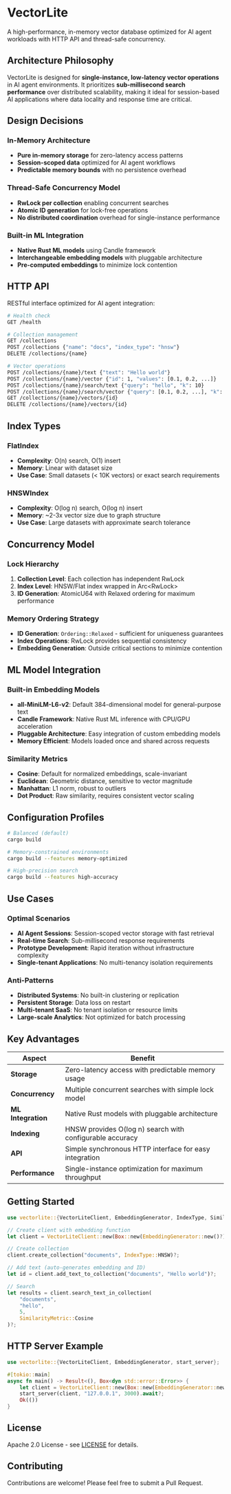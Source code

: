 # VectorLite

A high-performance, in-memory vector database optimized for AI agent workloads with HTTP API and thread-safe concurrency.

## Architecture Philosophy

VectorLite is designed for **single-instance, low-latency vector operations** in AI agent environments. It prioritizes **sub-millisecond search performance** over distributed scalability, making it ideal for session-based AI applications where data locality and response time are critical.

## Design Decisions

### In-Memory Architecture
- **Pure in-memory storage** for zero-latency access patterns
- **Session-scoped data** optimized for AI agent workflows
- **Predictable memory bounds** with no persistence overhead

### Thread-Safe Concurrency Model
- **RwLock per collection** enabling concurrent searches
- **Atomic ID generation** for lock-free operations
- **No distributed coordination** overhead for single-instance performance

### Built-in ML Integration
- **Native Rust ML models** using Candle framework
- **Interchangeable embedding models** with pluggable architecture
- **Pre-computed embeddings** to minimize lock contention

## HTTP API

RESTful interface optimized for AI agent integration:

```bash
# Health check
GET /health

# Collection management
GET /collections
POST /collections {"name": "docs", "index_type": "hnsw"}
DELETE /collections/{name}

# Vector operations
POST /collections/{name}/text {"text": "Hello world"}
POST /collections/{name}/vector {"id": 1, "values": [0.1, 0.2, ...]}
POST /collections/{name}/search/text {"query": "hello", "k": 10}
POST /collections/{name}/search/vector {"query": [0.1, 0.2, ...], "k": 10}
GET /collections/{name}/vectors/{id}
DELETE /collections/{name}/vectors/{id}
```

## Index Types

### FlatIndex
- **Complexity**: O(n) search, O(1) insert
- **Memory**: Linear with dataset size
- **Use Case**: Small datasets (< 10K vectors) or exact search requirements

### HNSWIndex
- **Complexity**: O(log n) search, O(log n) insert
- **Memory**: ~2-3x vector size due to graph structure
- **Use Case**: Large datasets with approximate search tolerance

## Concurrency Model

### Lock Hierarchy
1. **Collection Level**: Each collection has independent RwLock
2. **Index Level**: HNSW/Flat index wrapped in Arc<RwLock<VectorIndexWrapper>>
3. **ID Generation**: AtomicU64 with Relaxed ordering for maximum performance

### Memory Ordering Strategy
- **ID Generation**: `Ordering::Relaxed` - sufficient for uniqueness guarantees
- **Index Operations**: RwLock provides sequential consistency
- **Embedding Generation**: Outside critical sections to minimize contention

## ML Model Integration

### Built-in Embedding Models
- **all-MiniLM-L6-v2**: Default 384-dimensional model for general-purpose text
- **Candle Framework**: Native Rust ML inference with CPU/GPU acceleration
- **Pluggable Architecture**: Easy integration of custom embedding models
- **Memory Efficient**: Models loaded once and shared across requests

### Similarity Metrics
- **Cosine**: Default for normalized embeddings, scale-invariant
- **Euclidean**: Geometric distance, sensitive to vector magnitude
- **Manhattan**: L1 norm, robust to outliers
- **Dot Product**: Raw similarity, requires consistent vector scaling

## Configuration Profiles

```bash
# Balanced (default)
cargo build

# Memory-constrained environments
cargo build --features memory-optimized

# High-precision search
cargo build --features high-accuracy
```

## Use Cases

### Optimal Scenarios
- **AI Agent Sessions**: Session-scoped vector storage with fast retrieval
- **Real-time Search**: Sub-millisecond response requirements
- **Prototype Development**: Rapid iteration without infrastructure complexity
- **Single-tenant Applications**: No multi-tenancy isolation requirements

### Anti-Patterns
- **Distributed Systems**: No built-in clustering or replication
- **Persistent Storage**: Data loss on restart
- **Multi-tenant SaaS**: No tenant isolation or resource limits
- **Large-scale Analytics**: Not optimized for batch processing

## Key Advantages

| Aspect | Benefit |
|--------|---------|
| **Storage** | Zero-latency access with predictable memory usage |
| **Concurrency** | Multiple concurrent searches with simple lock model |
| **ML Integration** | Native Rust models with pluggable architecture |
| **Indexing** | HNSW provides O(log n) search with configurable accuracy |
| **API** | Simple synchronous HTTP interface for easy integration |
| **Performance** | Single-instance optimization for maximum throughput |

## Getting Started

```rust
use vectorlite::{VectorLiteClient, EmbeddingGenerator, IndexType, SimilarityMetric};

// Create client with embedding function
let client = VectorLiteClient::new(Box::new(EmbeddingGenerator::new()?));

// Create collection
client.create_collection("documents", IndexType::HNSW)?;

// Add text (auto-generates embedding and ID)
let id = client.add_text_to_collection("documents", "Hello world")?;

// Search
let results = client.search_text_in_collection(
    "documents", 
    "hello", 
    5, 
    SimilarityMetric::Cosine
)?;
```

## HTTP Server Example

```rust
use vectorlite::{VectorLiteClient, EmbeddingGenerator, start_server};

#[tokio::main]
async fn main() -> Result<(), Box<dyn std::error::Error>> {
    let client = VectorLiteClient::new(Box::new(EmbeddingGenerator::new()?));
    start_server(client, "127.0.0.1", 3000).await?;
    Ok(())
}
```

## License

Apache 2.0 License - see [LICENSE](LICENSE) for details.

## Contributing

Contributions are welcome! Please feel free to submit a Pull Request.